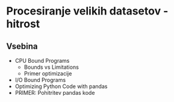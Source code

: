 # Procesiranje velikih datasetov - hitrost

## Vsebina
- CPU Bound Programs
    - Bounds vs Limitations
    - Primer optimizacije
- I/O Bound Programs
- Optimizing Python Code with pandas
- PRIMER: Pohitritev pandas kode
